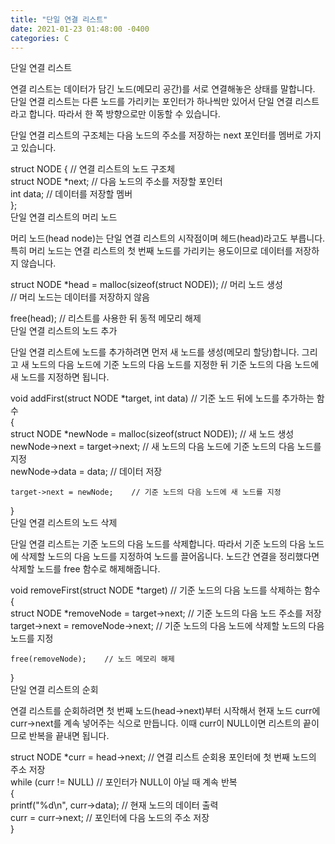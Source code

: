 ```yaml
---
title: "단일 연결 리스트"
date: 2021-01-23 01:48:00 -0400
categories: C
---
```


단일 연결 리스트  
  
연결 리스트는 데이터가 담긴 노드(메모리 공간)를 서로 연결해놓은 상태를 말합니다. 단일 연결 리스트는 다른 노드를 가리키는 포인터가 하나씩만 있어서 단일 연결 리스트라고 합니다. 따라서 한 쪽 방향으로만 이동할 수 있습니다.  
  
단일 연결 리스트의 구조체는 다음 노드의 주소를 저장하는 next 포인터를 멤버로 가지고 있습니다.  
  
struct NODE {             // 연결 리스트의 노드 구조체  
    struct NODE *next;    // 다음 노드의 주소를 저장할 포인터  
    int data;             // 데이터를 저장할 멤버  
};  
단일 연결 리스트의 머리 노드  
  
머리 노드(head node)는 단일 연결 리스트의 시작점이며 헤드(head)라고도 부릅니다. 특히 머리 노드는 연결 리스트의 첫 번째 노드를 가리키는 용도이므로 데이터를 저장하지 않습니다.  
  
struct NODE *head = malloc(sizeof(struct NODE));    // 머리 노드 생성  
                                                    // 머리 노드는 데이터를 저장하지 않음  
  
free(head);    // 리스트를 사용한 뒤 동적 메모리 해제  
단일 연결 리스트의 노드 추가  
  
단일 연결 리스트에 노드를 추가하려면 먼저 새 노드를 생성(메모리 할당)합니다. 그리고 새 노드의 다음 노드에 기준 노드의 다음 노드를 지정한 뒤 기준 노드의 다음 노드에 새 노드를 지정하면 됩니다.  
  
void addFirst(struct NODE *target, int data)    // 기준 노드 뒤에 노드를 추가하는 함수  
{  
    struct NODE *newNode = malloc(sizeof(struct NODE));    // 새 노드 생성  
    newNode->next = target->next;    // 새 노드의 다음 노드에 기준 노드의 다음 노드를 지정  
    newNode->data = data;            // 데이터 저장  
  
    target->next = newNode;    // 기준 노드의 다음 노드에 새 노드를 지정  
}  
단일 연결 리스트의 노드 삭제  
  
단일 연결 리스트는 기준 노드의 다음 노드를 삭제합니다. 따라서 기준 노드의 다음 노드에 삭제할 노드의 다음 노드를 지정하여 노드를 끌어옵니다. 노드간 연결을 정리했다면 삭제할 노드를 free 함수로 해제해줍니다.  
  
void removeFirst(struct NODE *target)    // 기준 노드의 다음 노드를 삭제하는 함수  
{  
    struct NODE *removeNode = target->next;    // 기준 노드의 다음 노드 주소를 저장  
    target->next = removeNode->next;    // 기준 노드의 다음 노드에 삭제할 노드의 다음 노드를 지정  
  
    free(removeNode);    // 노드 메모리 해제  
}  
단일 연결 리스트의 순회  
  
연결 리스트를 순회하려면 첫 번째 노드(head->next)부터 시작해서 현재 노드 curr에 curr->next를 계속 넣어주는 식으로 만듭니다. 이때 curr이 NULL이면 리스트의 끝이므로 반복을 끝내면 됩니다.  
  
struct NODE *curr = head->next;    // 연결 리스트 순회용 포인터에 첫 번째 노드의 주소 저장  
while (curr != NULL)               // 포인터가 NULL이 아닐 때 계속 반복  
{  
    printf("%d\n", curr->data);    // 현재 노드의 데이터 출력  
    curr = curr->next;             // 포인터에 다음 노드의 주소 저장  
}  
